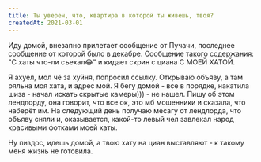 ```yaml
---
title: Ты уверен, что, квартира в которой ты живешь, твоя?
createdAt: 2021-03-01
---
```



Иду домой, внезапно прилетает сообщение от Пучачи, последнее сообщение от которой было в декабре. Сообщение такого
содержания: "С хаты что-ли съехал😂" и кидает скрин с циана С МОЕЙ ХАТОЙ.

Я ахуел, мол чё за хуйня, попросил ссылку. Открываю объяву, а там ряльна моя хата, и адрес мой. Я бегу домой - все в
порядке, накатила шиза - начал искать скрытые камеры))) - не нашел. Пишу об этом лендлорду, она говорит, что все ок, это
мб мошенники и сказала, что наберёт им. На следующий день получаю месагу от лендлорда, что объяву сняли и, оказывается,
какой-то левый чел завлекал народ красивыми фотками моей хаты.

Ну пиздос, идешь домой, а твою хату на циан выставляют - к такому меня жизнь не готовила.

